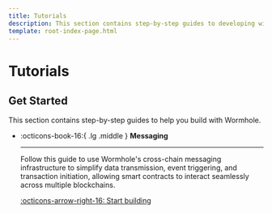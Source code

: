 ```yaml
---
title: Tutorials
description: This section contains step-by-step guides to developing with Wormhole including creating cross-chain contracts and multichain transfers.
template: root-index-page.html
---
```


# Tutorials

## Get Started

This section contains step-by-step guides to help you build with Wormhole.

<div class="grid cards" markdown>

-   :octicons-book-16:{ .lg .middle } **Messaging**

    ---

    Follow this guide to use Wormhole's cross-chain messaging infrastructure to simplify data transmission, event triggering, and transaction initiation, allowing smart contracts to interact seamlessly across multiple blockchains.

    [:octicons-arrow-right-16: Start building](/docs/tutorials/messaging/)

</div>
